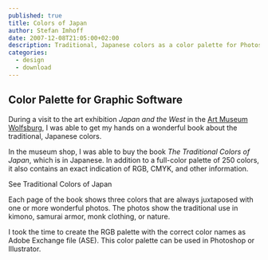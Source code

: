 ```yaml
---
published: true
title: Colors of Japan
author: Stefan Imhoff
date: 2007-12-08T21:05:00+02:00
description: Traditional, Japanese colors as a color palette for Photoshop and Illustrator to download (FREE).
categories:
  - design
  - download
---
```


## Color Palette for Graphic Software

During a visit to the art exhibition _Japan and the West_ in the [Art Museum Wolfsburg](https://www.kunstmuseum-wolfsburg.de/), I was able to get my hands on a wonderful book about the traditional, Japanese colors.

In the museum shop, I was able to buy the book _<AffiliateLink asin="4894445786">The Traditional Colors of Japan</AffiliateLink>_, which is in Japanese. In addition to a full-color palette of 250 colors, it also contains an exact indication of RGB, CMYK, and other information.

<Row variant="variable" marginBottom>
  <AmazonBook asin="4894445786" />
</Row>

<Row marginBottom>
  <MoreLink to="/traditional-colors-of-japan/">
    See Traditional Colors of Japan
  </MoreLink>
</Row>

Each page of the book shows three colors that are always juxtaposed with one or more wonderful photos. The photos show the traditional use in kimono, samurai armor, monk clothing, or nature.

I took the time to create the RGB palette with the correct color names as Adobe Exchange file (ASE). This color palette can be used in Photoshop or Illustrator.
